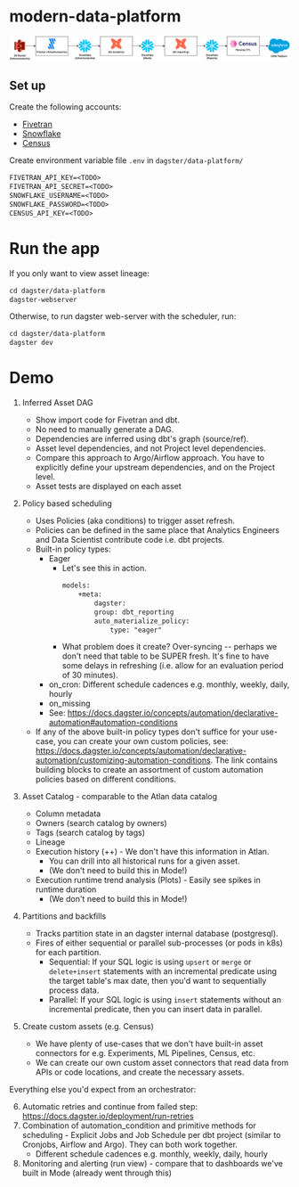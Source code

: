 # modern-data-platform

![](./modern-data-platform.drawio.png)

## Set up 

Create the following accounts: 
- [Fivetran](https://fivetran.com/)
- [Snowflake](https://app.snowflake.com)
- [Census](https://app.getcensus.com/)

Create environment variable file `.env` in `dagster/data-platform/`

```
FIVETRAN_API_KEY=<TODO>
FIVETRAN_API_SECRET=<TODO>
SNOWFLAKE_USERNAME=<TODO>
SNOWFLAKE_PASSWORD=<TODO>
CENSUS_API_KEY=<TODO>
```

# Run the app 

If you only want to view asset lineage: 
```
cd dagster/data-platform
dagster-webserver
```

Otherwise, to run dagster web-server with the scheduler, run: 
```
cd dagster/data-platform
dagster dev
```

# Demo 

1. Inferred Asset DAG
    - Show import code for Fivetran and dbt. 
    - No need to manually generate a DAG.
    - Dependencies are inferred using dbt's graph (source/ref).
    - Asset level dependencies, and not Project level dependencies. 
    - Compare this approach to Argo/Airflow approach. You have to explicitly define your upstream dependencies, and on the Project level. 
    - Asset tests are displayed on each asset
2. Policy based scheduling
    - Uses Policies (aka conditions) to trigger asset refresh. 
    - Policies can be defined in the same place that Analytics Engineers and Data Scientist contribute code i.e. dbt projects. 
    - Built-in policy types:
        - Eager
            - Let's see this in action. 
                ```YML
                models:
                    +meta:
                        dagster:
                        group: dbt_reporting
                        auto_materialize_policy:
                            type: "eager"
                ```
            - What problem does it create? Over-syncing -- perhaps we don't need that table to be SUPER fresh. It's fine to have some delays in refreshing (i.e. allow for an evaluation period of 30 minutes). 
        - on_cron: Different schedule cadences e.g. monthly, weekly, daily, hourly
        - on_missing
        - See: https://docs.dagster.io/concepts/automation/declarative-automation#automation-conditions
    - If any of the above built-in policy types don't suffice for your use-case, you can create your own custom policies, see: https://docs.dagster.io/concepts/automation/declarative-automation/customizing-automation-conditions. The link contains building blocks to create an assortment of custom automation policies based on different conditions.
3. Asset Catalog - comparable to the Atlan data catalog
    - Column metadata
    - Owners (search catalog by owners)
    - Tags (search catalog by tags)
    - Lineage
    - Execution history (++) - We don't have this information in Atlan. 
        - You can drill into all historical runs for a given asset.
        - (We don't need to build this in Mode!)
    - Execution runtime trend analysis (Plots) - Easily see spikes in runtime duration
        - (We don't need to build this in Mode!)
4. Partitions and backfills
    - Tracks partition state in an dagster internal database (postgresql).
    - Fires of either sequential or parallel sub-processes (or pods in k8s) for each partition. 
        - Sequential: If your SQL logic is using `upsert` or `merge` or `delete+insert` statements with an incremental predicate using the target table's max date, then you'd want to sequentially process data. 
        - Parallel: If your SQL logic is using `insert` statements without an incremental predicate, then you can insert data in parallel.

5. Create custom assets (e.g. Census)
    - We have plenty of use-cases that we don't have built-in asset connectors for e.g. Experiments, ML Pipelines, Census, etc. 
    - We can create our own custom asset connectors that read data from APIs or code locations, and create the necessary assets. 

Everything else you'd expect from an orchestrator: 

6. Automatic retries and continue from failed step: https://docs.dagster.io/deployment/run-retries
7. Combination of automation_condition and primitive methods for scheduling - Explicit Jobs and Job Schedule per dbt project (similar to Cronjobs, Airflow and Argo). They can both work together. 
    - Different schedule cadences e.g. monthly, weekly, daily, hourly
8. Monitoring and alerting (run view) - compare that to dashboards we've built in Mode (already went through this)
